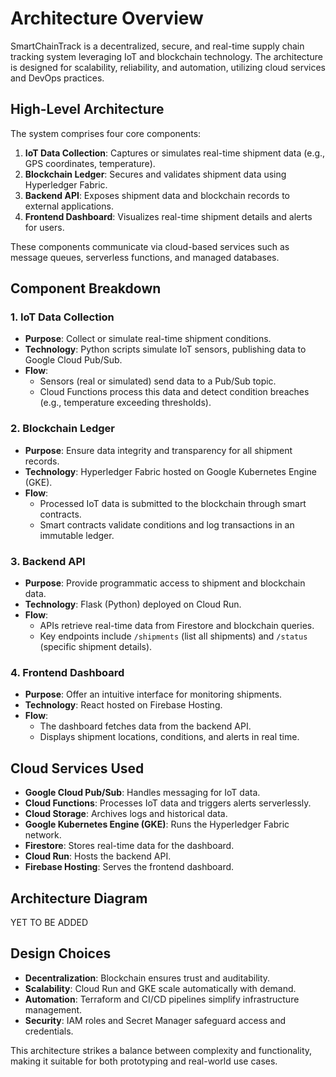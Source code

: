 # Architecture Overview

SmartChainTrack is a decentralized, secure, and real-time supply chain tracking system leveraging IoT and blockchain technology. The architecture is designed for scalability, reliability, and automation, utilizing cloud services and DevOps practices.

## High-Level Architecture

The system comprises four core components:
1. **IoT Data Collection**: Captures or simulates real-time shipment data (e.g., GPS coordinates, temperature).
2. **Blockchain Ledger**: Secures and validates shipment data using Hyperledger Fabric.
3. **Backend API**: Exposes shipment data and blockchain records to external applications.
4. **Frontend Dashboard**: Visualizes real-time shipment details and alerts for users.

These components communicate via cloud-based services such as message queues, serverless functions, and managed databases.

## Component Breakdown

### 1. IoT Data Collection
- **Purpose**: Collect or simulate real-time shipment conditions.
- **Technology**: Python scripts simulate IoT sensors, publishing data to Google Cloud Pub/Sub.
- **Flow**:
  - Sensors (real or simulated) send data to a Pub/Sub topic.
  - Cloud Functions process this data and detect condition breaches (e.g., temperature exceeding thresholds).

### 2. Blockchain Ledger
- **Purpose**: Ensure data integrity and transparency for all shipment records.
- **Technology**: Hyperledger Fabric hosted on Google Kubernetes Engine (GKE).
- **Flow**:
  - Processed IoT data is submitted to the blockchain through smart contracts.
  - Smart contracts validate conditions and log transactions in an immutable ledger.

### 3. Backend API
- **Purpose**: Provide programmatic access to shipment and blockchain data.
- **Technology**: Flask (Python) deployed on Cloud Run.
- **Flow**:
  - APIs retrieve real-time data from Firestore and blockchain queries.
  - Key endpoints include `/shipments` (list all shipments) and `/status` (specific shipment details).

### 4. Frontend Dashboard
- **Purpose**: Offer an intuitive interface for monitoring shipments.
- **Technology**: React hosted on Firebase Hosting.
- **Flow**:
  - The dashboard fetches data from the backend API.
  - Displays shipment locations, conditions, and alerts in real time.

## Cloud Services Used
- **Google Cloud Pub/Sub**: Handles messaging for IoT data.
- **Cloud Functions**: Processes IoT data and triggers alerts serverlessly.
- **Cloud Storage**: Archives logs and historical data.
- **Google Kubernetes Engine (GKE)**: Runs the Hyperledger Fabric network.
- **Firestore**: Stores real-time data for the dashboard.
- **Cloud Run**: Hosts the backend API.
- **Firebase Hosting**: Serves the frontend dashboard.

## Architecture Diagram
YET TO BE ADDED

## Design Choices
- **Decentralization**: Blockchain ensures trust and auditability.
- **Scalability**: Cloud Run and GKE scale automatically with demand.
- **Automation**: Terraform and CI/CD pipelines simplify infrastructure management.
- **Security**: IAM roles and Secret Manager safeguard access and credentials.

This architecture strikes a balance between complexity and functionality, making it suitable for both prototyping and real-world use cases.
